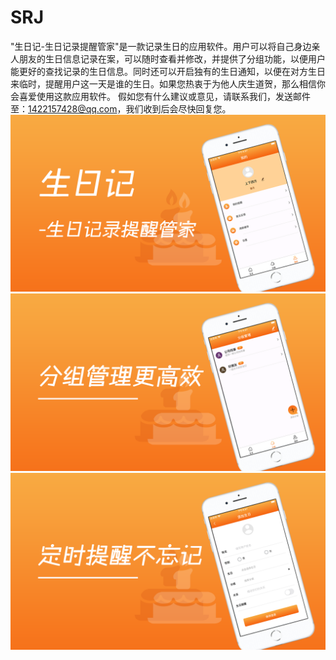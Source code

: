 # SRJ
"生日记-生日记录提醒管家"是一款记录生日的应用软件。用户可以将自己身边亲人朋友的生日信息记录在案，可以随时查看并修改，并提供了分组功能，以便用户能更好的查找记录的生日信息。同时还可以开启独有的生日通知，以便在对方生日来临时，提醒用户这一天是谁的生日。如果您热衷于为他人庆生道贺，那么相信你会喜爱使用这款应用软件。
假如您有什么建议或意见，请联系我们，发送邮件至：1422157428@qq.com，我们收到后会尽快回复您。
![Image text](https://github.com/qinfendezhou/SRJ/blob/main/%E4%B8%8A%E6%9E%B6/1.png)
![Image text](https://github.com/qinfendezhou/SRJ/blob/main/%E4%B8%8A%E6%9E%B6/2.png)
![Image text](https://github.com/qinfendezhou/SRJ/blob/main/%E4%B8%8A%E6%9E%B6/3.png)
